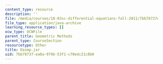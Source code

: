 ```yaml
---
content_type: resource
description: ''
file: /media/courses/18-03sc-differential-equations-fall-2011/7bb78737ea8a974b53f1c70edc21c8b0_Daimp.jar
file_type: application/java-archive
learning_resource_types: []
ocw_type: OCWFile
parent_title: Geometric Methods
parent_type: CourseSection
resourcetype: Other
title: Daimp.jar
uid: 7bb78737-ea8a-974b-53f1-c70edc21c8b0
---
```

